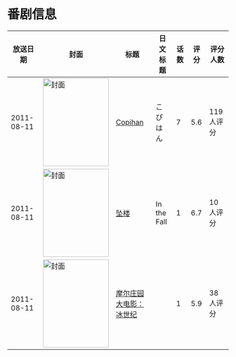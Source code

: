 # 番剧信息

|放送日期|封面|标题|日文标题|话数|评分|评分人数|
|---|---|---|---|---|---|---|
|2011-08-11|<img src="//lain.bgm.tv/pic/cover/c/b4/58/18371_LQ1ht.jpg" alt="封面" style="width:150px;height:200px;object-fit:cover;">|[Copihan](https://bangumi.tv/subject/18371)|こぴはん|7|5.6|119人评分|
|2011-08-11|<img src="//lain.bgm.tv/pic/cover/c/57/3b/157735_Nd4ko.jpg" alt="封面" style="width:150px;height:200px;object-fit:cover;">|[坠楼](https://bangumi.tv/subject/157735)|In the Fall|1|6.7|10人评分|
|2011-08-11|<img src="//lain.bgm.tv/pic/cover/c/7e/ad/178531_G7G7g.jpg" alt="封面" style="width:150px;height:200px;object-fit:cover;">|[摩尔庄园大电影：冰世纪](https://bangumi.tv/subject/178531)||1|5.9|38人评分|
